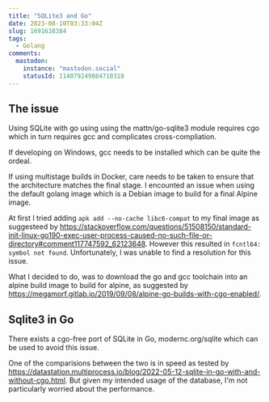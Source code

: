 ```yaml
---
title: "SQLite3 and Go"
date: 2023-08-10T03:33:04Z
slug: 1691638384
tags:
  - Golang
comments:
  mastodon:
    instance: "mastodon.social"
    statusId: 114079249884710318
---
```


## The issue

Using SQLite with go using using the mattn/go-sqlite3 module requires cgo which in turn requires gcc and complicates cross-compliation.

If developing on Windows, gcc needs to be installed which can be quite the ordeal.

If using multistage builds in Docker, care needs to be taken to ensure that the architecture matches the final stage. I encounted an issue when using the default golang image which is a Debian image to build for a final Alpine image. 

At first I tried adding `apk add --no-cache libc6-compat` to my final image as suggesteed by https://stackoverflow.com/questions/51508150/standard-init-linux-go190-exec-user-process-caused-no-such-file-or-directory#comment117747592_62123648. 
However this resulted in `fcntl64: symbol not found`.
Unfortunately, I was unable to find a resolution for this issue.

What I decided to do, was to download the go and gcc toolchain into an alpine build image to build for alpine, as suggested by https://megamorf.gitlab.io/2019/09/08/alpine-go-builds-with-cgo-enabled/.

## Sqlite3 in Go

There exists a cgo-free port of SQLite in Go, modernc.org/sqlite which can be used to avoid this issue.

One of the comparisions between the two is in speed as tested by https://datastation.multiprocess.io/blog/2022-05-12-sqlite-in-go-with-and-without-cgo.html.
But given my intended usage of the database, I'm not particularly worried about the performance.

